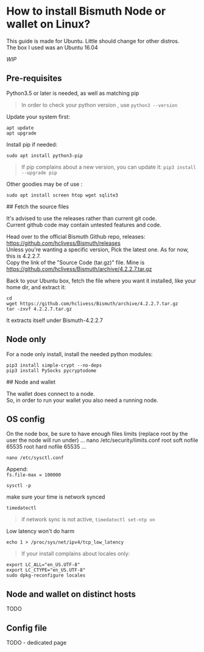# How to install Bismuth Node or wallet on Linux?

This guide is made for Ubuntu. Little should change for other distros.  
The box I used was an Ubuntu 16.04


*WIP*

## Pre-requisites

Python3.5 or later is needed, as well as matching pip
 
> In order to check your python version , use `python3 --version`

Update your system first:  
```
apt update
apt upgrade
```

Install pip if needed:  
```
sudo apt install python3-pip
```

> If pip complains about a new version, you can update it: `pip3 install --upgrade pip`

Other goodies may be of use : 
```
sudo apt install screen htop wget sqlite3
```

## Fetch the source files

It's advised to use the releases rather than current git code.  
Current github code may contain untested features and code. 

Head over to the official Bismuth Github repo, releases: https://github.com/hclivess/Bismuth/releases  
Unless you're wanting a specific version, Pick the latest one. As for now, this is 4.2.2.7.  
Copy the link of the "Source Code (tar.gz)" file. Mine is https://github.com/hclivess/Bismuth/archive/4.2.2.7.tar.gz

Back to your Ubuntu box, fetch the file where you want it installed, like your home dir, and extract it:
```
cd
wget https://github.com/hclivess/Bismuth/archive/4.2.2.7.tar.gz
tar -zxvf 4.2.2.7.tar.gz
```
It extracts itself under Bismuth-4.2.2.7

## Node only

For a node only install, install the needed python modules:

```
pip3 install simple-crypt --no-deps
pip3 install PySocks pycryptodome
```

## Node and wallet

The wallet does connect to a node.  
So, in order to run your wallet you also need a running node.


## OS config

On the node box, be sure to have enough files limits (replace root by the user the node will run under)
...
nano /etc/security/limits.conf
root soft nofile 65535
root hard nofile 65535
...

```
nano /etc/sysctl.conf
```
Append:  
```fs.file-max = 100000```

```
sysctl -p
```

make sure your time is network synced
```
timedatectl
```
> if network sync is not active, `timedatectl set-ntp on`

Low latency won't do harm
```
echo 1 > /proc/sys/net/ipv4/tcp_low_latency
```

> If your install complains about locales only:
```
export LC_ALL="en_US.UTF-8"
export LC_CTYPE="en_US.UTF-8"
sudo dpkg-reconfigure locales
```

## Node and wallet on distinct hosts

TODO

## Config file

TODO - dedicated page

